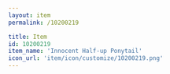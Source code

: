 ```yaml
---
layout: item
permalink: /10200219

title: Item
id: 10200219
item_name: 'Innocent Half-up Ponytail'
icon_url: 'item/icon/customize/10200219.png'
---
```

